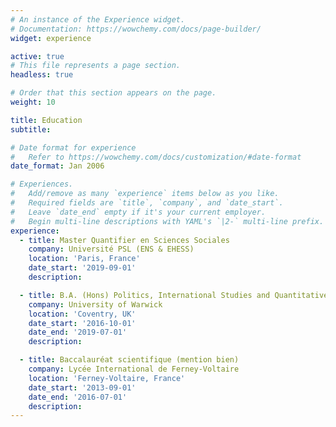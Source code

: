 ```yaml
---
# An instance of the Experience widget.
# Documentation: https://wowchemy.com/docs/page-builder/
widget: experience

active: true
# This file represents a page section.
headless: true

# Order that this section appears on the page.
weight: 10

title: Education
subtitle:

# Date format for experience
#   Refer to https://wowchemy.com/docs/customization/#date-format
date_format: Jan 2006

# Experiences.
#   Add/remove as many `experience` items below as you like.
#   Required fields are `title`, `company`, and `date_start`.
#   Leave `date_end` empty if it's your current employer.
#   Begin multi-line descriptions with YAML's `|2-` multi-line prefix.
experience:
  - title: Master Quantifier en Sciences Sociales
    company: Université PSL (ENS & EHESS)
    location: 'Paris, France'
    date_start: '2019-09-01'
    description:

  - title: B.A. (Hons) Politics, International Studies and Quantitative Methods (2:1)
    company: University of Warwick
    location: 'Coventry, UK'
    date_start: '2016-10-01'
    date_end: '2019-07-01'
    description:

  - title: Baccalauréat scientifique (mention bien)
    company: Lycée International de Ferney-Voltaire
    location: 'Ferney-Voltaire, France'
    date_start: '2013-09-01'
    date_end: '2016-07-01'
    description:
---
```

